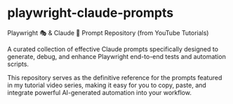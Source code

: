 # playwright-claude-prompts
Playwright 🎭 &amp; Claude 🤖 Prompt Repository (from YouTube Tutorials)

A curated collection of effective Claude prompts specifically designed to generate, debug, and enhance Playwright end-to-end tests and automation scripts.

This repository serves as the definitive reference for the prompts featured in my tutorial video series, making it easy for you to copy, paste, and integrate powerful AI-generated automation into your workflow.
